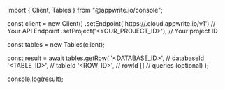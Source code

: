 import { Client, Tables } from "@appwrite.io/console";

const client = new Client()
    .setEndpoint('https://<REGION>.cloud.appwrite.io/v1') // Your API Endpoint
    .setProject('<YOUR_PROJECT_ID>'); // Your project ID

const tables = new Tables(client);

const result = await tables.getRow(
    '<DATABASE_ID>', // databaseId
    '<TABLE_ID>', // tableId
    '<ROW_ID>', // rowId
    [] // queries (optional)
);

console.log(result);
